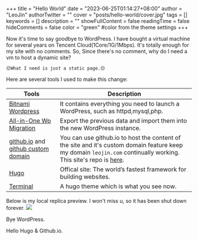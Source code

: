 +++
title = "Hello World"
date = "2023-06-25T01:14:27+08:00"
author = "LeoJin"
authorTwitter = ""
cover = "posts/hello-world/cover.jpg"
tags = []
keywords = []
description = ""
showFullContent = false
readingTime = false
hideComments = false
color = "green" #color from the theme settings
+++

Now it's time to say goodbye to WordPress. I have bought a virtual machine for several years on Tencent Cloud(1Core/1G/1Mbps). It's totally enough for my site with no comments. So, Since there's no comment, why do I need a vm to host a dynamic site? 

`😔What I need is just a static page.😔`

Here are several tools I used to make this change:

| Tools | Description                                                                                                                                                                                                   |
| ----- |---------------------------------------------------------------------------------------------------------------------------------------------------------------------------------------------------------------|
| [Bitnami Wordpress](https://bitnami.com/stack/wordpress) | It contains everything you need to launch a WordPress, such as httpd,mysql,php.                                                                                                                               |
| [All-in-One Wp Migration](https://servmask.com) | Export the previous data and import them into the new WordPress instance.                                                                                                                                     |
| [github.io](https://pages.github.com) and [github custom domain](https://docs.github.com/en/pages/configuring-a-custom-domain-for-your-github-pages-site) | You can use github.io to host the content of the site and it's custom domain feature keep my domain `leojin.com` continually working. This site's repo is [here](https://github.com/leojin/leojin.github.io). |
| [Hugo](https://gohugo.io) | Offical site: The world’s fastest framework for building websites.                                                                                                                                            |
| [Terminal](https://github.com/panr/hugo-theme-terminal) | A hugo theme which is what you see now.                                                                                                                                                                       |

Below is my local replica preview. I won't miss u, so it has been shut down forever.
![](Screenshot%202023-06-25%20at%2016.40.04.png)

Bye WordPress.

Hello Hugo & Github.io.